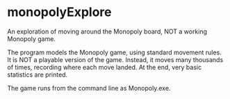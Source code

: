 # monopolyExplore
An exploration of moving around the Monopoly board, NOT a working Monopoly game.

The program models the Monopoly game, using standard movement rules. It is NOT a playable version of the game. Instead, 
it moves many thousands of times, recording where each move landed. At the end, very basic statistics are printed.

The game runs from the command line as Monopoly.exe.
